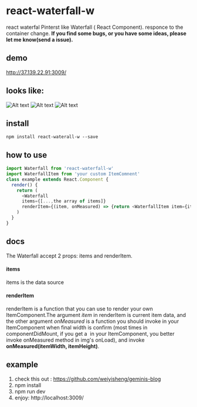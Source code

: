 # react-waterfall-w
react waterfal
Pinterst like Waterfall ( React Component). 
responce to the container change.
**If you find some bugs, or you have some ideas, please let me know(send a issue).**

## demo
http://37.139.22.91:3009/

## looks like: 
![Alt text](/example3.png)
![Alt text](/example2.png)
![Alt text](/example1.png)

## install
`npm install react-waterall-w --save`

## how to use
```javascript
import Waterfall from 'react-waterfall-w'
import WaterfallItem from 'your custom ItemComnent'
class example extends React.Component {
  render() {
    return (
      <Waterfall
      items={[...,the array of items]}
      renderItem={(item, onMeasured) => {return <WaterfallItem item={item} onMeasured={onMeasured}/>}}/>
    )
  }
}
```
## docs
The Waterfall accept 2 props: items and renderItem. 
#### items
items is the data source
#### renderItem
renderItem is a function that you can use to render your own ItemComponent.The argument *item* in renderItem is current item data, and the other argument *onMeasured* is a function you should invoke in your ItemComponent when final width is confirm (most times in componentDidMount, if you get a <img /> in your ItemComponent, you better invoke onMeasured method in img's onLoad), and invoke **onMeasured(itemWidth, itemHeight)**.

## example
1. check this out : https://github.com/weiyisheng/geminis-blog
2. npm install
3. npm run dev
4. enjoy: http://localhost:3009/
